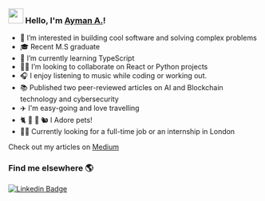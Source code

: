 ### <img src="https://media.giphy.com/media/hvRJCLFzcasrR4ia7z/giphy.gif" width="30px"> Hello, I'm  [Ayman A.](https://aymanx.io/)!

- 👀 I’m interested in building cool software and solving complex problems
- 🎓 Recent M.S graduate 
- 🌱 I’m currently learning TypeScript  
- 👨‍💻 I’m looking to collaborate on React or Python projects 
- 🎧 I enjoy listening to music while coding or working out.
- 📚 Published two peer-reviewed articles on AI and Blockchain technology and cybersecurity
- ✈️ I'm easy-going and love travelling
- 🐈  🐶  🐹  🐿  I Adore pets!
- 🙋‍♂️ Currently looking for a full-time job or an internship in London

 

Check out my articles on [Medium](https://aymanx.medium.com/)

### Find me elsewhere 🌎 

[![Linkedin Badge](https://img.shields.io/badge/-LinkedIn-blue?style=flat-square&logo=Linkedin&logoColor=white&link=https://www.linkedin.com/in/ayman-io/)](https://www.linkedin.com/in/ayman-io/)  


